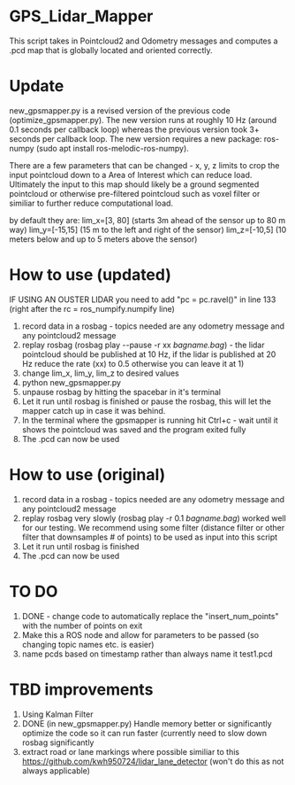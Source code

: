 # GPS_Lidar_Mapper
This script takes in Pointcloud2 and Odometry messages and computes a .pcd map that is globally located and oriented correctly.

# Update
new_gpsmapper.py is a revised version of the previous code (optimize_gpsmapper.py).
The new version runs at roughly 10 Hz (around 0.1 seconds per callback loop) whereas the previous version took 3+ seconds per callback loop. 
The new version requires a new package: ros-numpy (sudo apt install ros-melodic-ros-numpy). 

There are a few parameters that can be changed - x, y, z limits to crop the input pointcloud down to a Area of Interest which can reduce load. Ultimately the input to this map should likely be a ground segmented pointcloud or otherwise pre-filtered pointcloud such as voxel filter or similiar to further reduce computational load. 

by default they are: 
lim_x=[3, 80] (starts 3m ahead of the sensor up to 80 m way)
lim_y=[-15,15] (15 m to the left and right of the sensor)
lim_z=[-10,5] (10 meters below and up to 5 meters above the sensor)

# How to use (updated)
IF USING AN OUSTER LIDAR you need to add "pc = pc.ravel()" in line 133 (right after the rc = ros_numpify.numpify line)
1. record data in a rosbag - topics needed are any odometry message and any pointcloud2 message
2. replay rosbag (rosbag play --pause -r xx *bagname.bag*) - the lidar pointcloud should be published at 10 Hz, if the lidar is published at 20 Hz reduce the rate (xx) to 0.5 otherwise you can leave it at 1)
3. change lim_x, lim_y, lim_z to desired values
4. python new_gpsmapper.py
5. unpause rosbag by hitting the spacebar in it's terminal
6. Let it run until rosbag is finished or pause the rosbag, this will let the mapper catch up in case it was behind.
7. In the terminal where the gpsmapper is running hit Ctrl+c - wait until it shows the pointcloud was saved and the program exited fully
8. The .pcd can now be used

# How to use (original)
1. record data in a rosbag - topics needed are any odometry message and any pointcloud2 message
2. replay rosbag very slowly (rosbag play -r 0.1 *bagname.bag*) worked well for our testing.
  We recommend using some filter (distance filter or other filter that downsamples # of points) to be used as input into this script
3. Let it run until rosbag is finished 
4. The .pcd can now be used

# TO DO 
1. DONE - change code to automatically replace the "insert_num_points" with the number of points on exit
2. Make this a ROS node and allow for parameters to be passed (so changing topic names etc. is easier)
3. name pcds based on timestamp rather than always name it test1.pcd

# TBD improvements
1. Using Kalman Filter 
2. DONE (in new_gpsmapper.py) Handle memory better or significantly optimize the code so it can run faster (currently need to slow down rosbag significantly
3. extract road or lane markings where possible similiar to this https://github.com/kwh950724/lidar_lane_detector (won't do this as not always applicable)


